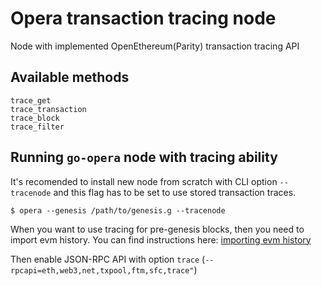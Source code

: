 # Opera transaction tracing node

Node with implemented OpenEthereum(Parity) transaction tracing API

## Available methods

```shell
trace_get
trace_transaction
trace_block
trace_filter
```

## Running `go-opera` node with tracing ability

It's recomended to install new node from scratch with CLI option `--tracenode` and this flag has to be set to use stored transaction traces.

```shell
$ opera --genesis /path/to/genesis.g --tracenode
```

When you want to use tracing for pre-genesis blocks, then you need to import evm history. You can find instructions here: [importing evm history](https://github.com/uprendis/lachesis_launch/blob/release/opera-v1.0.0-rc1-mainnet/docs/import-evm-history.sh)

Then enable JSON-RPC API with option `trace` (`--rpcapi=eth,web3,net,txpool,ftm,sfc,trace"`)